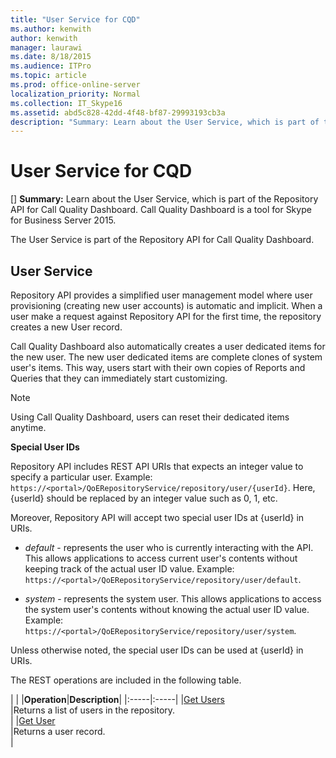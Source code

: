 ```yaml
---
title: "User Service for CQD"
ms.author: kenwith
author: kenwith
manager: laurawi
ms.date: 8/18/2015
ms.audience: ITPro
ms.topic: article
ms.prod: office-online-server
localization_priority: Normal
ms.collection: IT_Skype16
ms.assetid: abd5c828-42dd-4f48-bf87-29993193cb3a
description: "Summary: Learn about the User Service, which is part of the Repository API for Call Quality Dashboard. Call Quality Dashboard is a tool for Skype for Business Server 2015."
---
```


# User Service for CQD
[]
 **Summary:** Learn about the User Service, which is part of the Repository API for Call Quality Dashboard. Call Quality Dashboard is a tool for Skype for Business Server 2015.
  
The User Service is part of the Repository API for Call Quality Dashboard.
  
## User Service

Repository API provides a simplified user management model where user provisioning (creating new user accounts) is automatic and implicit. When a user make a request against Repository API for the first time, the repository creates a new User record. 
  
Call Quality Dashboard also automatically creates a user dedicated items for the new user. The new user dedicated items are complete clones of system user's items. This way, users start with their own copies of Reports and Queries that they can immediately start customizing. 
  
> [!NOTE]
> Using Call Quality Dashboard, users can reset their dedicated items anytime. 
  
 **Special User IDs**
  
Repository API includes REST API URIs that expects an integer value to specify a particular user. Example:  `https://<portal>/QoERepositoryService/repository/user/{userId}`. Here, {userId} should be replaced by an integer value such as 0, 1, etc.
  
Moreover, Repository API will accept two special user IDs at {userId} in URIs.
  
-  *default*  - represents the user who is currently interacting with the API. This allows applications to access current user's contents without keeping track of the actual user ID value. Example: ` https://<portal>/QoERepositoryService/repository/user/default`.
    
-  *system*  - represents the system user. This allows applications to access the system user's contents without knowing the actual user ID value. Example: `https://<portal>/QoERepositoryService/repository/user/system`.
    
Unless otherwise noted, the special user IDs can be used at {userId} in URIs. 
  
The REST operations are included in the following table.
  
|
|
|**Operation**|**Description**|
|:-----|:-----|
|[Get Users](get-users.md) <br/> |Returns a list of users in the repository.  <br/> |
|[Get User](get-user.md) <br/> |Returns a user record.  <br/> |
   

